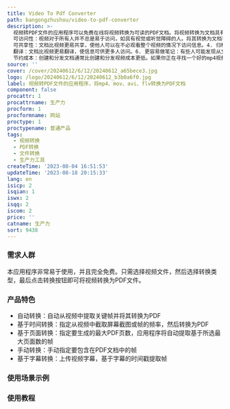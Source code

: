 ```yaml
---
title: Video To Pdf Converter
path: bangongzhushou/video-to-pdf-converter
description: >-
  视频转PDF文件的应用程序可以免费在线将视频转换为可读的PDF文档。将视频转换为文档具有以下好处：1.
  可访问性：视频对于所有人并不总是易于访问，如具有视觉或听觉障碍的人。将其转换为文档可让更多人访问。2. 可搜索性：文档比视频更易搜索，便于查找特定信息。3.
  可共享性：文档比视频更易共享，使他人可以在不必观看整个视频的情况下访问信息。4. 归档：文档比视频更易存档，使信息可以被保存以备将来参考。5.
  翻译：文档比视频更易翻译，使信息可供更多人访问。6. 更容易做笔记：有些人可能发现从文档而不是视频中做笔记更容易。7.
  节约成本：创建和分发文档通常比创建和分发视频成本更低。如果你正在寻找一个好的mp4视频转PDF的在线转换器，那么你可以试试这个应用程序，它会超出你的期望。我们提供5种不同的转换方法，包括自动转换、基于时间转换、基于页面转换、手动转换和基于字幕转换。
source: ''
cover: /cover/20240612/6/12/20240612_a65bece3.jpg
logo: /logo/20240612/6/12/20240612_b3b0a6f0.jpg
label: 视频转PDF文件的应用程序，将mp4、mov、avi、flv转换为PDF文档
component: false
procattr: 1
procattrname: 生产力
procform: 1
procformname: 网站
proctype: 1
proctypename: 普通产品
tags:
  - 视频转换
  - PDF转换
  - 文件转换
  - 生产力工具
createTime: '2023-08-04 16:51:53'
updateTime: '2023-08-18 20:15:33'
lang: en
isicp: 2
isqian: 1
iswx: 2
isqq: 2
iscom: 2
price: ''
catname: 生产力
sort: 9438
---
```




### 需求人群
本应用程序非常易于使用，并且完全免费。只需选择视频文件，然后选择转换类型，最后点击转换按钮即可将视频转换为PDF文件。

### 产品特色
- 自动转换：自动从视频中提取关键帧并将其转换为PDF
- 基于时间转换：指定从视频中截取屏幕截图或帧的频率，然后转换为PDF
- 基于页面转换：指定要生成的最大PDF页数，应用程序将自动提取基于所选最大页面数的帧
- 手动转换：手动指定要包含在PDF文档中的帧
- 基于字幕转换：上传视频字幕，基于字幕的时间戳提取帧

### 使用场景示例


### 使用教程


  
